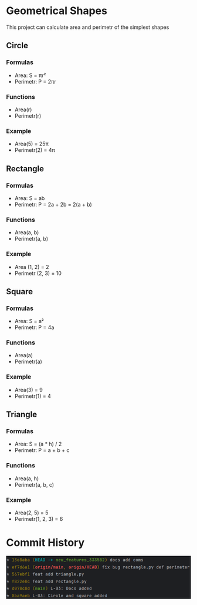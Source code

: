 # Geometrical Shapes
This project can calculate area and perimetr of the simplest shapes

## Circle

### Formulas
- Area: S = πr²
- Perimetr: P = 2πr

### Functions
- Area(r) 
- Perimetr(r) 

### Example
- Area(5) = 25π
- Perimetr(2) = 4π

## Rectangle

### Formulas
- Area: S = ab
- Perimetr: P = 2a + 2b = 2(a + b)

### Functions
- Area(a, b)
- Perimetr(a, b)

### Example
- Area (1, 2) = 2
- Perimetr (2, 3) = 10

## Square

### Formulas
- Area: S = a²
- Perimetr: P = 4a

### Functions
- Area(a)
- Perimetr(a)

### Example
- Area(3) = 9
- Perimetr(1) = 4

## Triangle

### Formulas 
- Area: S = (a * h) / 2
- Perimetr: P = a + b + c

### Functions
- Area(a, h) 
- Perimetr(a, b, c)

### Example
- Area(2, 5) = 5
- Perimetr(1, 2, 3) = 6

# Commit History

![img.png](img.png)